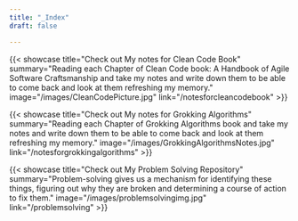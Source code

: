 ```yaml
---
title: "_Index"
draft: false

---
```


{{< showcase title="Check out My notes for Clean Code Book" summary="Reading each Chapter of Clean Code book: A Handbook of Agile Software Craftsmanship and take my notes and write down them to be able to come back and look at them refreshing my memory." image="/images/CleanCodePicture.jpg" link="/notesforcleancodebook" >}}

{{< showcase title="Check out My notes for Grokking Algorithms" summary="Reading each Chapter of Grokking Algorithms book and take my notes and write down them to be able to come back and look at them refreshing my memory." image="/images/GrokkingAlgorithmsNotes.jpg" link="/notesforgrokkingalgorithms" >}}

{{< showcase title="Check out My Problem Solving Repository" summary="Problem-solving gives us a mechanism for identifying these things, figuring out why they are broken and determining a course of action to fix them." image="/images/problemsolvingimg.jpg" link="/problemsolving" >}}
